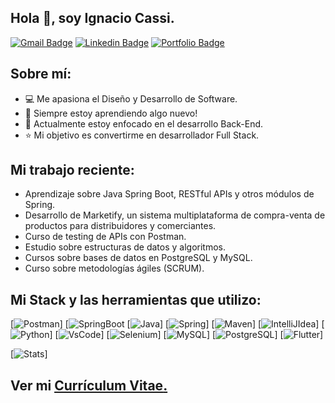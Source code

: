 ## Hola 👋, soy Ignacio Cassi.
[![Gmail Badge](https://img.shields.io/badge/Gmail-D14836?style=for-the-badge&logo=gmail&logoColor=white)](mailto:dignaciocassi@gmail.com) 
[![Linkedin Badge](https://img.shields.io/badge/LinkedIn-0077B5?style=for-the-badge&logo=linkedin&logoColor=white)](https://www.linkedin.com/in/danielignacio-cassi-7504661b9/) 
[![Portfolio Badge](https://img.shields.io/badge/website-000000?style=for-the-badge&logo=About.me&logoColor=white)](https://www.notion.so/dignacioc/Hola-Soy-Ignacio-Cassi-9c7eeeda8ad341a290e8aab898bf6bba/) <p align='left'>
 
 ## Sobre mí:
 - :computer: Me apasiona el Diseño y Desarrollo de Software.
 - :book: Siempre estoy aprendiendo algo nuevo! 
 - :rocket: Actualmente estoy enfocado en el desarrollo Back-End.
 - :star: Mi objetivo es convertirme en desarrollador Full Stack.

##  Mi trabajo reciente:
- Aprendizaje sobre Java Spring Boot, RESTful APIs y otros módulos de Spring.
- Desarrollo de Marketify, un sistema multiplataforma de compra-venta de productos para distribuidores y comerciantes.
- Curso de testing de APIs con Postman.
- Estudio sobre estructuras de datos y algoritmos.
- Cursos sobre bases de datos en PostgreSQL y MySQL.
- Curso sobre metodologías ágiles (SCRUM).
 
## Mi Stack y las herramientas que utilizo:
[![Postman](https://img.shields.io/badge/Postman-FF6C37?style=for-the-badge&logo=Postman&logoColor=white)]
[![SpringBoot](https://img.shields.io/badge/Spring_Boot-F2F4F9?style=for-the-badge&logo=spring-boot)
[![Java](https://img.shields.io/badge/Java-ED8B00?style=for-the-badge&logo=java&logoColor=white)]
[![Spring](https://img.shields.io/badge/Spring-6DB33F?style=for-the-badge&logo=spring&logoColor=white)]
[![Maven](https://img.shields.io/badge/apache_maven-C71A36?style=for-the-badge&logo=apachemaven&logoColor=white)]
[![IntelliJIdea](https://img.shields.io/badge/IntelliJIDEA-000000.svg?style=for-the-badge&logo=intellij-idea&logoColor=white)]
[![Python](https://img.shields.io/badge/Python-3776AB?style=for-the-badge&logo=python&logoColor=white)]
[![VsCode](https://img.shields.io/badge/Visual_Studio_Code-0078D4?style=for-the-badge&logo=visual%20studio%20code&logoColor=white)]
[![Selenium](https://img.shields.io/badge/Selenium-43B02A?style=for-the-badge&logo=Selenium&logoColor=white)]
[![MySQL](https://img.shields.io/badge/MySQL-00000F?style=for-the-badge&logo=mysql&logoColor=white)]
[![PostgreSQL](https://img.shields.io/badge/PostgreSQL-316192?style=for-the-badge&logo=postgresql&logoColor=white)]
[![Flutter](https://img.shields.io/badge/Flutter-02569B?style=for-the-badge&logo=flutter&logoColor=white)]
 
[![Stats](https://github-readme-stats.vercel.app/api/top-langs/?username={ignaciocassi})]
## Ver mi <a href='https://drive.google.com/file/d/1d0u_U9Y_zXxhhYxxupEnmACDMheEDVQF ' target=_blank><u>Currículum Vitae</u>.</a></p>
